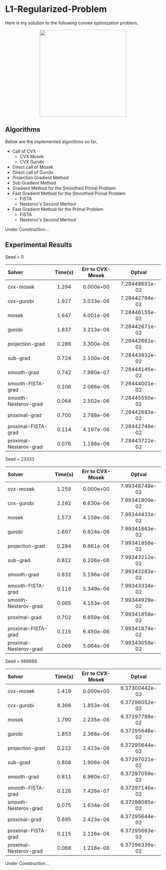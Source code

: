 # L1-Regularized-Problem
Here is my solution to the following convex optimization problem,

<div align = 'center'>
<img src = "https://raw.githubusercontent.com/hzxsnczpku/L1-Regularized-Problem/master/images/eq1.gif" width='280px'>
</div>

## Algorithms
Below are the implemented algorithms so far,
* Call of CVX
  * CVX Mosek
  * CVX Gurobi
* Direct call of Mosek
* Direct call of Gurobi
* Projection Gradient Method
* Sub Gradient Method
* Gradient Method for the Smoothed Primal Problem
* Fast Gradient Method for the Smoothed Primal Problem
  * FISTA
  * Nesterov's Second Merhod
* Fast Gradient Method for the Primal Problem
  * FISTA
  * Nesterov's Second Merhod

Under Construction...

## Experimental Results
Seed = 0

| Solver                 | Time(s) | Err to CVX-Mosek |     Optval     |
| :--------------------- | :----:  | :--------------: | :------------: |
| cvx-mosek              |  1.294  |    0.000e+00     | 7.28448691e-02 |
| cvx-gurobi             |  1.927  |    3.033e-06     | 7.28442784e-02 |
| mosek                  |  1.647  |    4.001e-06     | 7.28446155e-02 |
| gurobi                 |  1.837  |    3.213e-06     | 7.28442671e-02 |
| projection-grad        |  0.286  |    3.300e-06     | 7.28442661e-02 |
| sub-grad               |  0.724  |    2.100e-06     | 7.28443932e-02 |
| smooth-grad            |  0.742  |    7.980e-07     | 7.28444145e-02 |
| smooth-FISTA-grad      |  0.106  |    2.066e-06     | 7.28444001e-02 |
| smooth-Nesterov-grad   |  0.064  |    2.502e-06     | 7.28445550e-02 |
| proximal-grad          |  0.700  |    2.788e-06     | 7.28442683e-02 |
| proximal-FISTA-grad    |  0.114  |    4.197e-06     | 7.28442749e-02 |
| proximal-Nesterov-grad |  0.076  |    1.198e-06     | 7.28443722e-02 |

Seed = 23333

| Solver                 | Time(s) | Err to CVX-Mosek |     Optval     |
| :--------------------- | :----:  | :--------------: | :------------: |
| cvx-mosek              |  1.259  |     0.000e+00    | 7.99348749e-02 |
| cvx-gurobi             |  2.162  |     6.630e-06    | 7.99341909e-02 |
| mosek                  |  1.573  |     4.159e-06    | 7.99344433e-02 |
| gurobi                 |  1.697  |     6.624e-06    | 7.99341863e-02 |
| projection-grad        |  0.284  |     6.661e-06    | 7.99341858e-02 |
| sub-grad               |  0.822  |     6.206e-06    | 7.99343212e-02 |
| smooth-grad            |  0.832  |     5.196e-06    | 7.99343283e-02 |
| smooth-FISTA-grad      |  0.119  |     5.349e-06    | 7.99343334e-02 |
| smooth-Nesterov-grad   |  0.065  |     4.153e-06    | 7.99344929e-02 |
| proximal-grad          |  0.702  |     6.659e-06    | 7.99341858e-02 |
| proximal-FISTA-grad    |  0.115  |     6.450e-06    | 7.99341874e-02 |
| proximal-Nesterov-grad |  0.069  |     5.064e-06    | 7.99343058e-02 |

Seed = 666666

| Solver                 | Time(s) | Err to CVX-Mosek |     Optval     |
| :--------------------- | :----:  | :--------------: | :------------: |
| cvx-mosek              |  1.419  |     0.000e+00    | 6.37300442e-02 |
| cvx-gurobi             |  8.366  |     1.853e-06    | 6.37296052e-02 |
| mosek                  |  1.790  |     2.235e-06    | 6.37297788e-02 |
| gurobi                 |  1.853  |     2.368e-06    | 6.37295648e-02 |
| projection-grad        |  0.222  |     2.423e-06    | 6.37295644e-02 |
| sub-grad               |  0.808  |     1.906e-06    | 6.37297021e-02 |
| smooth-grad            |  0.811  |     6.960e-07    | 6.37297059e-02 |
| smooth-FISTA-grad      |  0.128  |     7.426e-07    | 6.37297146e-02 |
| smooth-Nesterov-grad   |  0.075  |     1.634e-06    | 6.37298085e-02 |
| proximal-grad          |  0.695  |     2.423e-06    | 6.37295644e-02 |
| proximal-FISTA-grad    |  0.115  |     2.116e-06    | 6.37295663e-02 |
| proximal-Nesterov-grad |  0.068  |     1.216e-06    | 6.37296339e-02 |

Under Construction...
